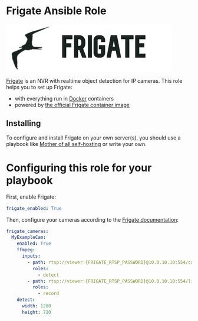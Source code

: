 # Frigate Ansible Role

![Frigate Logo](assets/frigate.png)

[Frigate](https://github.com/blakeblackshear/frigate) is an NVR with realtime object detection for IP cameras.  This role helps you to set up Frigate:

- with everything run in [Docker](https://www.docker.com/) containers
- powered by [the official Frigate container image](https://github.com/blakeblackshear/frigate/pkgs/container/frigate)


## Installing

To configure and install Frigate on your own server(s), you should use a playbook like [Mother of all self-hosting](https://github.com/mother-of-all-self-hosting/mash-playbook) or write your own.

# Configuring this role for your playbook

First, enable Frigate:
```yaml
frigate_enabled: True
```

Then, configure your cameras according to the [Frigate documentation](https://docs.frigate.video/configuration/cameras):
```yaml
frigate_cameras:
  MyExampleCam:
    enabled: True
    ffmpeg:
      inputs:
        - path: rtsp://viewer:{FRIGATE_RTSP_PASSWORD}@10.0.10.10:554/cam/realmonitor?channel=1&subtype=2
          roles:
            - detect
        - path: rtsp://viewer:{FRIGATE_RTSP_PASSWORD}@10.0.10.10:554/live
          roles:
            - record
    detect:
      width: 1280
      height: 720
```

